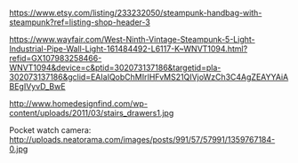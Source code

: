 https://www.etsy.com/listing/233232050/steampunk-handbag-with-steampunk?ref=listing-shop-header-3

https://www.wayfair.com/West-Ninth-Vintage-Steampunk-5-Light-Industrial-Pipe-Wall-Light-161484492-L6117-K~WNVT1094.html?refid=GX107983258466-WNVT1094&device=c&ptid=302073137186&targetid=pla-302073137186&gclid=EAIaIQobChMIrIHFvMS21QIVjoWzCh3C4AgZEAYYAiABEgIVyvD_BwE

http://www.homedesignfind.com/wp-content/uploads/2011/03/stairs_drawers1.jpg

Pocket watch camera:
http://uploads.neatorama.com/images/posts/991/57/57991/1359767184-0.jpg

